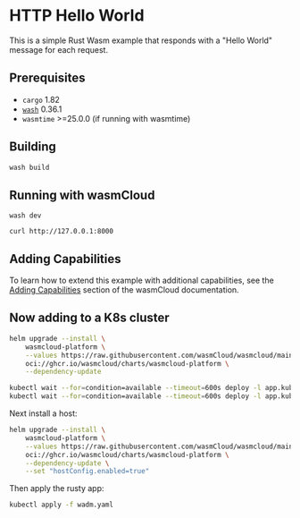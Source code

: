 # HTTP Hello World

This is a simple Rust Wasm example that responds with a "Hello World" message for each request.

## Prerequisites

- `cargo` 1.82
- [`wash`](https://wasmcloud.com/docs/installation) 0.36.1
- `wasmtime` >=25.0.0 (if running with wasmtime)

## Building

```bash
wash build
```

## Running with wasmCloud

```shell
wash dev
```

```shell
curl http://127.0.0.1:8000
```

## Adding Capabilities

To learn how to extend this example with additional capabilities, see the [Adding Capabilities](https://wasmcloud.com/docs/tour/adding-capabilities?lang=rust) section of the wasmCloud documentation.

## Now adding to a K8s cluster

```bash
helm upgrade --install \
    wasmcloud-platform \
    --values https://raw.githubusercontent.com/wasmCloud/wasmcloud/main/charts/wasmcloud-platform/values.yaml \
    oci://ghcr.io/wasmcloud/charts/wasmcloud-platform \
    --dependency-update

kubectl wait --for=condition=available --timeout=600s deploy -l app.kubernetes.io/name=wadm
kubectl wait --for=condition=available --timeout=600s deploy -l app.kubernetes.io/name=wasmcloud-operator
```

Next install a host:

```bash
helm upgrade --install \
    wasmcloud-platform \
    --values https://raw.githubusercontent.com/wasmCloud/wasmcloud/main/charts/wasmcloud-platform/values.yaml \
    oci://ghcr.io/wasmcloud/charts/wasmcloud-platform \
    --dependency-update \
    --set "hostConfig.enabled=true"
```

Then apply the rusty app:

```bash
kubectl apply -f wadm.yaml
```
